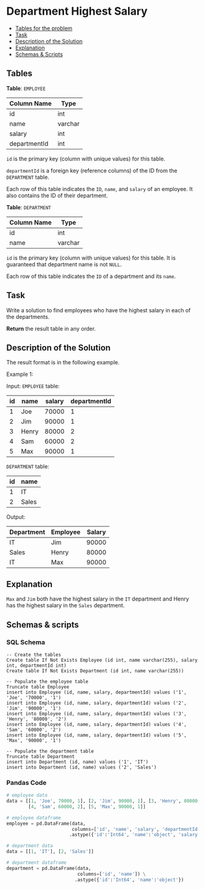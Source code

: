 # Department Highest Salary

- [Tables for the problem](#tables)
- [Task](#task)
- [Description of the Solution](#description-of-the-solution)
- [Explanation](#explanation)
- [Schemas & Scripts](#schemas--scripts)

## Tables 

**Table**: `EMPLOYEE`

| Column Name  | Type    |
|--------------|---------|
| id           | int     |
| name         | varchar |
| salary       | int     |
| departmentId | int     |

`id` is the primary key (column with unique values) for this table.

`departmentId` is a foreign key (reference columns) of the ID from the `DEPARTMENT` table.

Each row of this table indicates the `ID`, `name`, and `salary` of an employee. It also contains the ID of their 
department.

**Table**: `DEPARTMENT`

| Column Name | Type    |
|-------------|---------|
| id          | int     |
| name        | varchar |

`id` is the primary key (column with unique values) for this table. It is guaranteed that department name is not `NULL`.

Each row of this table indicates the `ID` of a department and its `name`.

## Task

Write a solution to find employees who have the highest salary in each of the departments.

**Return** the result table in any order.

## Description of the Solution ##

The result format is in the following example.

Example 1:

Input: 
`EMPLOYEE` table:

| id  | name  | salary | departmentId |
|-----|-------|--------|--------------|
| 1   | Joe   | 70000  | 1            |
| 2   | Jim   | 90000  | 1            |
| 3   | Henry | 80000  | 2            |
| 4   | Sam   | 60000  | 2            |
| 5   | Max   | 90000  | 1            |

`DEPARTMENT` table:

| id  | name  |
|-----|-------|
| 1   | IT    |
| 2   | Sales |

Output: 

| Department | Employee | Salary |
|------------|----------|--------|
| IT         | Jim      | 90000  |
| Sales      | Henry    | 80000  |
| IT         | Max      | 90000  |

## Explanation ##

`Max` and `Jim` both have the highest salary in the `IT` department and Henry has the highest salary in the `Sales`
department.

## Schemas & scripts

### SQL Schema

```genericsql
-- Create the tables
Create table If Not Exists Employee (id int, name varchar(255), salary int, departmentId int)
Create table If Not Exists Department (id int, name varchar(255))

-- Populate the employee table    
Truncate table Employee
insert into Employee (id, name, salary, departmentId) values ('1', 'Joe', '70000', '1')
insert into Employee (id, name, salary, departmentId) values ('2', 'Jim', '90000', '1')
insert into Employee (id, name, salary, departmentId) values ('3', 'Henry', '80000', '2')
insert into Employee (id, name, salary, departmentId) values ('4', 'Sam', '60000', '2')
insert into Employee (id, name, salary, departmentId) values ('5', 'Max', '90000', '1')

-- Populate the department table
Truncate table Department
insert into Department (id, name) values ('1', 'IT')
insert into Department (id, name) values ('2', 'Sales')
```

### Pandas Code

```python
# employee data
data = [[1, 'Joe', 70000, 1], [2, 'Jim', 90000, 1], [3, 'Henry', 80000, 2], 
        [4, 'Sam', 60000, 2], [5, 'Max', 90000, 1]]

# employee dataframe
employee = pd.DataFrame(data, 
                        columns=['id', 'name', 'salary', 'departmentId']) \
                       .astype({'id':'Int64', 'name':'object', 'salary':'Int64', 'departmentId':'Int64'})

# department data
data = [[1, 'IT'], [2, 'Sales']]

# department dataframe
department = pd.DataFrame(data, 
                          columns=['id', 'name']) \
                         .astype({'id':'Int64', 'name':'object'})
```